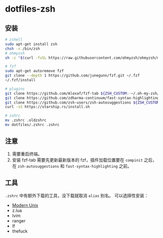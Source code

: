 # dotfiles-zsh

## 安装

```sh
# zshell
sudo apt-get install zsh
chsh -s /bin/zsh
# ohmyzsh
sh -c "$(curl -fsSL https://raw.githubusercontent.com/ohmyzsh/ohmyzsh/master/tools/install.sh)"

# fzf
sudo apt-get autoremove fzf
git clone --depth 1 https://github.com/junegunn/fzf.git ~/.fzf
~/.fzf/install

# plugins
git clone https://github.com/Aloxaf/fzf-tab ${ZSH_CUSTOM:-~/.oh-my-zsh/custom}/plugins/fzf-tab
git clone https://github.com/zdharma-continuum/fast-syntax-highlighting.git ${ZSH_CUSTOM:-$HOME/.oh-my-zsh/custom}/plugins/fast-syntax-highlighting
git clone https://github.com/zsh-users/zsh-autosuggestions ${ZSH_CUSTOM:-~/.oh-my-zsh/custom}/plugins/zsh-autosuggestions
curl -sS https://starship.rs/install.sh

# zshrc
mv .zshrc .oldzshrc
mv dotfiles/.zshrc .zshrc
```

## 注意

1. 需要重启终端。
2. 安装 fzf-tab 需要先更新最新版本的 fzf，插件加载位置要在 `compinit` 之后，在
`zsh-autosuggestions` 和
`fast-syntax-highlighting` 之前。

## 工具

 `.zshrc` 中有额外下载的工具，没下载就取消 `alias` 别名。
 可以选择性安装：

- [Modern Unix](https://github.com/ibraheemdev/modern-unix)
- z.lua
- lvim
- ranger
- lf
- thefuck
